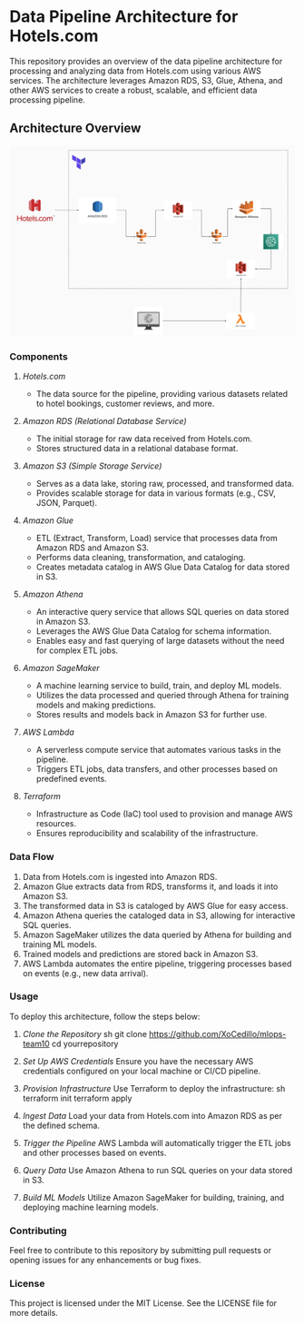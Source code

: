 # Data Pipeline Architecture for Hotels.com

This repository provides an overview of the data pipeline architecture for processing and analyzing data from Hotels.com using various AWS services. The architecture leverages Amazon RDS, S3, Glue, Athena, and other AWS services to create a robust, scalable, and efficient data processing pipeline.

## Architecture Overview

![Architecture Diagram](architecture.jpeg)

### Components

1. *Hotels.com*
   - The data source for the pipeline, providing various datasets related to hotel bookings, customer reviews, and more.

2. *Amazon RDS (Relational Database Service)*
   - The initial storage for raw data received from Hotels.com.
   - Stores structured data in a relational database format.

3. *Amazon S3 (Simple Storage Service)*
   - Serves as a data lake, storing raw, processed, and transformed data.
   - Provides scalable storage for data in various formats (e.g., CSV, JSON, Parquet).

4. *Amazon Glue*
   - ETL (Extract, Transform, Load) service that processes data from Amazon RDS and Amazon S3.
   - Performs data cleaning, transformation, and cataloging.
   - Creates metadata catalog in AWS Glue Data Catalog for data stored in S3.

5. *Amazon Athena*
   - An interactive query service that allows SQL queries on data stored in Amazon S3.
   - Leverages the AWS Glue Data Catalog for schema information.
   - Enables easy and fast querying of large datasets without the need for complex ETL jobs.

6. *Amazon SageMaker*
   - A machine learning service to build, train, and deploy ML models.
   - Utilizes the data processed and queried through Athena for training models and making predictions.
   - Stores results and models back in Amazon S3 for further use.

7. *AWS Lambda*
   - A serverless compute service that automates various tasks in the pipeline.
   - Triggers ETL jobs, data transfers, and other processes based on predefined events.

8. *Terraform*
   - Infrastructure as Code (IaC) tool used to provision and manage AWS resources.
   - Ensures reproducibility and scalability of the infrastructure.

### Data Flow

1. Data from Hotels.com is ingested into Amazon RDS.
2. Amazon Glue extracts data from RDS, transforms it, and loads it into Amazon S3.
3. The transformed data in S3 is cataloged by AWS Glue for easy access.
4. Amazon Athena queries the cataloged data in S3, allowing for interactive SQL queries.
5. Amazon SageMaker utilizes the data queried by Athena for building and training ML models.
6. Trained models and predictions are stored back in Amazon S3.
7. AWS Lambda automates the entire pipeline, triggering processes based on events (e.g., new data arrival).

### Usage

To deploy this architecture, follow the steps below:

1. *Clone the Repository*
   sh
   git clone https://github.com/XoCedillo/mlops-team10
   cd yourrepository
   

2. *Set Up AWS Credentials*
   Ensure you have the necessary AWS credentials configured on your local machine or CI/CD pipeline.

3. *Provision Infrastructure*
   Use Terraform to deploy the infrastructure:
   sh
   terraform init
   terraform apply
   

4. *Ingest Data*
   Load your data from Hotels.com into Amazon RDS as per the defined schema.

5. *Trigger the Pipeline*
   AWS Lambda will automatically trigger the ETL jobs and other processes based on events.

6. *Query Data*
   Use Amazon Athena to run SQL queries on your data stored in S3.

7. *Build ML Models*
   Utilize Amazon SageMaker for building, training, and deploying machine learning models.

### Contributing

Feel free to contribute to this repository by submitting pull requests or opening issues for any enhancements or bug fixes.

### License

This project is licensed under the MIT License. See the LICENSE file for more details.

[def]: architecture/architecture.jpeg